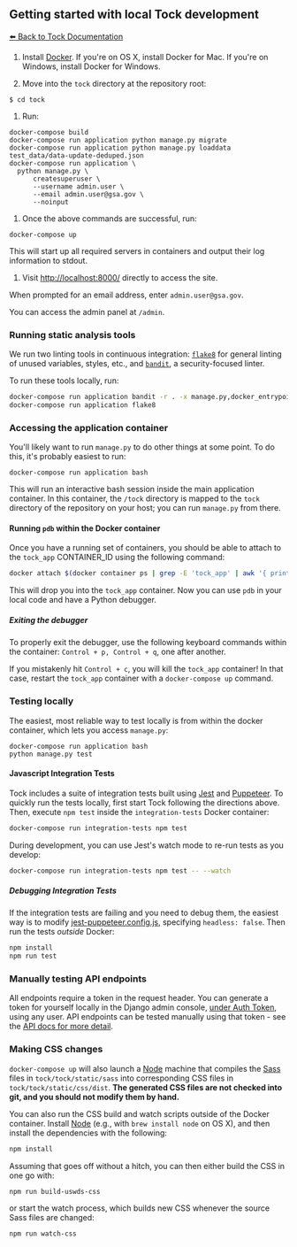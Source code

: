 ## Getting started with local Tock development

[:arrow_left: Back to Tock Documentation](../docs)

1. Install [Docker][]. If you're on OS X, install Docker for Mac. If you're on Windows, install Docker for Windows.

1. Move into the `tock` directory at the repository root:

  ```
  $ cd tock
  ```

1. Run:

  ```shell
  docker-compose build
  docker-compose run application python manage.py migrate
  docker-compose run application python manage.py loaddata test_data/data-update-deduped.json
  docker-compose run application \
    python manage.py \
        createsuperuser \
        --username admin.user \
        --email admin.user@gsa.gov \
        --noinput
  ```

1. Once the above commands are successful, run:

  ```
  docker-compose up
  ```

  This will start up all required servers in containers and output their
  log information to stdout.

1. Visit [http://localhost:8000/][] directly to access the site.

  When prompted for an email address, enter `admin.user@gsa.gov`.

You can access the admin panel at `/admin`.

### Running static analysis tools

We run two linting tools in continuous integration:
[`flake8`](http://flake8.pycqa.org/en/latest/) for general linting of unused
variables, styles, etc., and [`bandit`](https://pypi.python.org/pypi/bandit), a
security-focused linter.

To run these tools locally, run:
```sh
docker-compose run application bandit -r . -x manage.py,docker_entrypoint.py
docker-compose run application flake8
```

### Accessing the application container

You'll likely want to run `manage.py` to do other things at some point.
To do this, it's probably easiest to run:

```
docker-compose run application bash
```

This will run an interactive bash session inside the main application container.
In this container, the `/tock` directory is mapped to the `tock`
directory of the repository on your host; you can run `manage.py` from there.

#### Running `pdb` within the Docker container

Once you have a running set of containers, you should be able to attach to the
`tock_app` CONTAINER_ID using the following command:

```sh
docker attach $(docker container ps | grep -E 'tock_app' | awk '{ print $1 }')
```

This will drop you into the `tock_app` container. Now you can use `pdb` in your
local code and have a Python debugger.

##### Exiting the debugger

To properly exit the debugger, use the following keyboard commands within the
container: `Control + p, Control + q`, one after another.

If you mistakenly hit `Control + c`, you will kill the `tock_app` container! In
that case, restart the `tock_app` container with a `docker-compose up` command.


### Testing locally

The easiest, most reliable way to test locally is from within the docker container,
which lets you access `manage.py`:

```
docker-compose run application bash
python manage.py test
```

#### Javascript Integration Tests

Tock includes a suite of integration tests built using [Jest](https://jestjs.io/) and [Puppeteer](https://github.com/puppeteer/puppeteer/). To quickly run the tests locally, first start Tock following the directions above. Then, execute `npm test` inside the `integration-tests` Docker container:

```sh
docker-compose run integration-tests npm test
```

During development, you can use Jest's watch mode to re-run tests as you develop:

```sh
docker-compose run integration-tests npm test -- --watch
```

##### Debugging Integration Tests

If the integration tests are failing and you need to debug them, the easiest way is to modify [jest-puppeteer.config.js](../jest-puppeteer.config.js), specifying `headless: false`. Then run the tests _outside_ Docker:

```sh
npm install
npm run test
```

### Manually testing API endpoints
All endpoints require a token in the request header. You can generate a token for yourself locally in the Django admin console, [under Auth Token](http://localhost:8000/admin/authtoken/), using any user. API endpoints can be tested manually using that token - see the [API docs for more detail](../api-docs/README.md).

### Making CSS changes

`docker-compose up` will also launch a [Node] machine that compiles the [Sass]
files in `tock/tock/static/sass` into corresponding CSS files in
`tock/tock/static/css/dist`. **The generated CSS files are not checked into
git, and you should not modify them by hand.**

You can also run the CSS build and watch scripts outside of the Docker
container. Install [Node][] (e.g., with `brew install node` on OS X), and then
install the dependencies with the following:

```sh
npm install
```

Assuming that goes off without a hitch, you can then either build the CSS in
one go with:

```
npm run build-uswds-css
```

or start the watch process, which builds new CSS whenever the source Sass files
are changed:

```
npm run watch-css
```

[Docker]: https://www.docker.com/
[http://localhost:8000/]: http://localhost:8000/
[Sass]: http://sass-lang.com/
[Node]: https://nodejs.org/en/
[UAA]: https://cloud.gov/docs/apps/leveraging-authentication/
